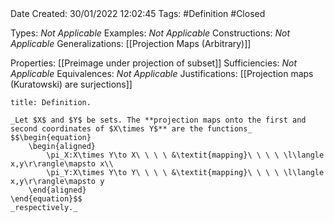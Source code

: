 <br />
<br />

Date Created: 30/01/2022 12:02:45
Tags: #Definition #Closed 

Types: _Not Applicable_
Examples: _Not Applicable_
Constructions: _Not Applicable_
Generalizations: [[Projection Maps (Arbitrary)]]

Properties: [[Preimage under projection of subset]]
Sufficiencies: _Not Applicable_
Equivalences: _Not Applicable_
Justifications: [[Projection maps (Kuratowski) are surjections]]

``` ad-Definition
title: Definition.

_Let $X$ and $Y$ be sets. The **projection maps onto the first and second coordinates of $X\times Y$** are the functions_
$$\begin{equation}
    \begin{aligned}
        \pi_X:X\times Y\to X\ \ \ \ &\textit{mapping}\ \ \ \ \l\langle x,y\r\rangle\mapsto x\\
        \pi_Y:X\times Y\to Y\ \ \ \ &\textit{mapping}\ \ \ \ \l\langle x,y\r\rangle\mapsto y
    \end{aligned}
\end{equation}$$
_respectively._

```
